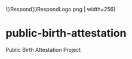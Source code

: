 ![iRespond](iRespondLogo.png | width=256)
# public-birth-attestation
Public Birth Attestation Project
